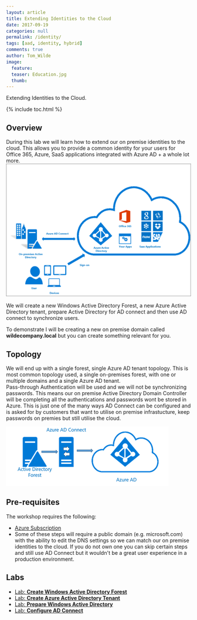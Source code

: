 ```yaml
---
layout: article
title: Extending Identities to the Cloud
date: 2017-09-19
categories: null
permalink: /identity/
tags: [aad, identity, hybrid]
comments: true
author: Tom_Wilde
image:
  feature: 
  teaser: Education.jpg
  thumb: 
---
```

Extending Identities to the Cloud.

{% include toc.html %}

## Overview
During this lab we will learn how to extend our on premise identities to the cloud.  This allows you to provide a common identity for your users for Office 365, Azure, SaaS applications integrated with Azure AD + a whole lot more.
![](../../images/ExtendingIdentities_exampleSSO.png)

We will create a new Windows Active Directory Forest, a new Azure Active Directory tenant, prepare Active Directory for AD connect and then use AD connect to synchronize users.

To demonstrate I will be creating a new on premise domain called **wildecompany.local** but you can create something relevant for you.

## Topology
We will end up with a single forest, single Azure AD tenant topology. This is most common topology used, a single on-premises forest, with one or multiple domains and a single Azure AD tenant.  
Pass-through Authentication will be used and we will not be synchronizing passwords. This means our on premise Active Directory Domain Controller will be completing all the authentications and passwords wont be stored in Azure. This is just one of the many ways AD Connect can be configured and is asked for by customers that want to utilise on premise infrastucture, keep passwords on premies but still utilise the cloud.

![](../../images/ExtendingIdentities_singleforestsingledirectory.png)

## Pre-requisites
The workshop requires the following:
* [Azure Subscription](../prereqs/prereqSubscription.md)
* Some of these steps will require a public domain (e.g. microsoft.com) with the ability to edit the DNS settings so we can match our on premise identities to the cloud. If you do not own one you can skip certain steps and still use AD Connect but it wouldn't be a great user experience in a production environment.

## Labs
* [Lab: **Create Windows Active Directory Forest**](./identitycreateAD.md)
* [Lab: **Create Azure Active Directory Tenant**](./identitycreateAAD.md)
* [Lab: **Prepare Windows Active Directory**](./identityprepareAD.md)
* [Lab: **Configure AD Connect**](./identityconfigueADC.md)


